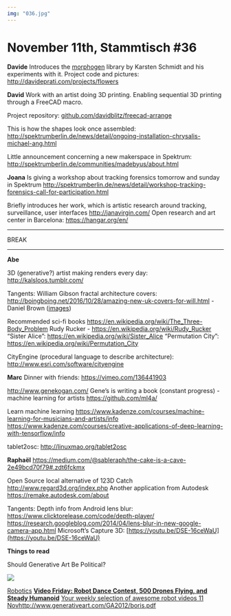 ```yaml
---
img: "036.jpg"
---
```


# **November 11th, Stammtisch #36**

**Davide**
Introduces the [morphogen](https://github.com/thi-ng/morphogen) library by Karsten Schmidt and his experiments with it.
Project code and pictures: http://davideprati.com/projects/flowers

**David**
Work with an artist doing 3D printing. Enabling sequential 3D printing through a FreeCAD macro.

Project repository: [github.com/davidblitz/freecad-arrange](https://github.com/davidblitz/freecad-arrange)

This is how the shapes look once assembled: 
http://spektrumberlin.de/news/detail/ongoing-installation-chrysalis-michael-ang.html

Little announcement concerning a new makerspace in Spektrum:
http://spektrumberlin.de/communities/madebyus/about.html

**Joana**
Is giving a workshop about tracking forensics tomorrow and sunday in Spektrum
http://spektrumberlin.de/news/detail/workshop-tracking-forensics-call-for-participation.html

Briefly introduces her work, which is artistic research around tracking, surveillance, user interfaces
http://janavirgin.com/
Open research and art center in Barcelona: https://hangar.org/en/


----------

BREAK

----------

**Abe**

3D (generative?) artist making renders every day: http://kalsloos.tumblr.com/

Tangents:
William Gibson fractal architecture covers: 
http://boingboing.net/2016/10/28/amazing-new-uk-covers-for-will.html - Daniel Brown ([images](http://danielbrowns.com/))

Recommended sci-fi books
https://en.wikipedia.org/wiki/The_Three-Body_Problem
Rudy Rucker - https://en.wikipedia.org/wiki/Rudy_Rucker
“Sister Alice”: https://en.wikipedia.org/wiki/Sister_Alice
“Permutation City”: https://en.wikipedia.org/wiki/Permutation_City

CityEngine (procedural language to describe architecture):
http://www.esri.com/software/cityengine


**Marc**
Dinner with friends: https://vimeo.com/136441903

http://www.genekogan.com/
Gene’s is writing a book (constant progress) - machine learning for artists
https://github.com/ml4a/

Learn machine learning
https://www.kadenze.com/courses/machine-learning-for-musicians-and-artists/info
https://www.kadenze.com/courses/creative-applications-of-deep-learning-with-tensorflow/info

tablet2osc: http://linuxmao.org/tablet2osc


**Raphaël**
https://medium.com/@sableraph/the-cake-is-a-cave-2e49bcd70f79#.zdt6fckmx

Open Source local alternative of 123D Catch 
http://www.regard3d.org/index.php 
Another application from Autodesk https://remake.autodesk.com/about

Tangents:
Depth info from Android lens blur: https://www.clicktorelease.com/code/depth-player/
https://research.googleblog.com/2014/04/lens-blur-in-new-google-camera-app.html
Microsoft’s Capture 3D: [https://youtu.be/DSE-16ceWaU](https://youtu.be/DSE-16ceWaU)

**Things to read**

Should Generative Art Be Political?
 [](http://spectrum.ieee.org/automaton/robotics/humanoids/video-friday-rhex-hexapod-dance-intel-500-drones-dlr-humanoid-toro)

![](http://spectrum.ieee.org/image/MjgyOTY0OQ.gif)


 [Robotics](http://spectrum.ieee.org/automaton/robotics/humanoids/video-friday-rhex-hexapod-dance-intel-500-drones-dlr-humanoid-toro)
[**Video Friday: Robot Dance Contest, 500 Drones Flying, and Steady Humanoid**](http://spectrum.ieee.org/automaton/robotics/humanoids/video-friday-rhex-hexapod-dance-intel-500-drones-dlr-humanoid-toro)
[Your weekly selection of awesome robot videos 11 Nov](http://spectrum.ieee.org/automaton/robotics/humanoids/video-friday-rhex-hexapod-dance-intel-500-drones-dlr-humanoid-toro)http://www.generativeart.com/GA2012/boris.pdf

